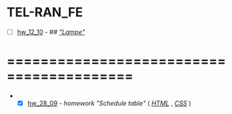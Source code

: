 # TEL-RAN_FE

- [ ] [hw_12_10](https://github.com/sl101/TEL-RAN_FE/blob/main/hw_12_10) - ## [_"Lampe"_](https://sl101.github.io/TEL-RAN_FE/hw_12_10)

# =========================================

- - [x] [hw_28_09](https://sl101.github.io/TEL-RAN_FE/hw_28_09) - _homework "Schedule table"_ ( _[HTML](https://github.com/sl101/TEL-RAN_FE/blob/main/hw_28_09/index.html)_ , _[CSS](https://github.com/sl101/TEL-RAN_FE/blob/main/hw_28_09/style/style.css)_ )
